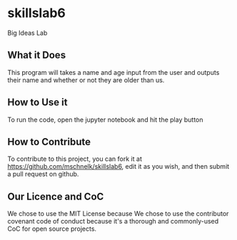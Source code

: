 # skillslab6
Big Ideas Lab

## What it Does
This program will takes a name and age input from the user and outputs their name and whether or not they are older than us.

## How to Use it
To run the code, open the jupyter notebook and hit the play button

## How to Contribute
To contribute to this project, you can fork it at https://github.com/mschnelk/skillslab6, edit it as you wish, and then submit a pull request on github.

## Our Licence and CoC
We chose to use the MIT License because 
We chose to use the contributor covenant code of conduct because it's a thorough and commonly-used CoC for open source projects. 